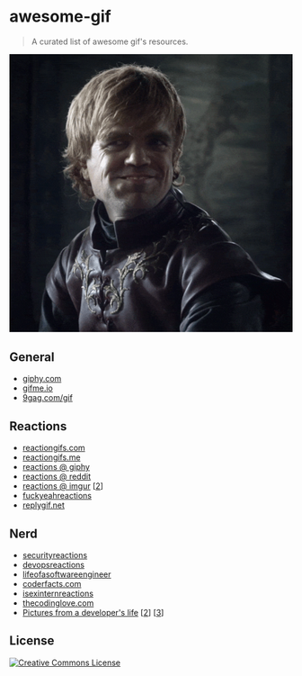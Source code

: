 # awesome-gif

> A curated list of awesome gif's resources.

![](header.gif)

## General

* [giphy.com](http://giphy.com)
* [gifme.io](http://gifme.io)
* [9gag.com/gif](http://9gag.com/gif)

## Reactions

* [reactiongifs.com](http://www.reactiongifs.com)
* [reactiongifs.me](http://reactiongifs.me)
* [reactions @ giphy](http://giphy.com/categories/reactions)
* [reactions @ reddit](https://www.reddit.com/r/reactiongifs)
* [reactions @ imgur](https://reactiongifsarchive.imgur.com) [[2](https://imgur.com/r/reactiongifs)]
* [fuckyeahreactions](http://fuckyeahreactions.tumblr.com/)
* [replygif.net](http://replygif.net/)

## Nerd

* [securityreactions](http://securityreactions.tumblr.com)
* [devopsreactions](http://devopsreactions.tumblr.com)
* [lifeofasoftwareengineer](http://lifeofasoftwareengineer.tumblr.com)
* [coderfacts.com](http://coderfacts.com)
* [isexinternreactions](http://isexinternreactions.tumblr.com)
* [thecodinglove.com](http://thecodinglove.com)
* [Pictures from a developer's life](http://martinvalasek.com/blog/pictures-from-a-developers-life) [[2](http://martinvalasek.com/blog/pictures-from-a-developers-life-part-2)] [[3](http://martinvalasek.com/blog/pictures-from-a-developers-life-part-3)]

## License

[![Creative Commons License](http://i.creativecommons.org/l/by/4.0/88x31.png)](http://creativecommons.org/licenses/by/4.0/)
